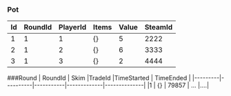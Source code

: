 ### Pot 
|Id       | RoundId 	| PlayerId |Items |Value|SteamId|
|---------|---------	|----------|----	|---- |------|
|   1     |    1     	|    1      |	{}    |  5   |2222|
|   2     |    1     	|    2      |	 {}   |  6   |3333|
|   3     |     1 	  |      3    |	 {}   |  2   |4444|


###Round
| RoundId  | Skim    |TradeId    |TimeStarted  | TimeEnded 	|
|---------|----------|-----------|-------------|--------------|
|1        | {}        | 79857   | ...         |....|
